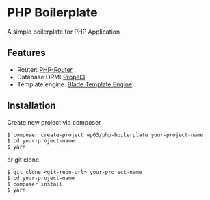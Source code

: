 # PHP Boilerplate
A simple boilerplate for PHP Application

## Features
* Router: [PHP-Router](https://github.com/izniburak/php-router)
* Database ORM: [Propel3](https://github.com/propelorm/Propel3)
* Template engine: [Blade Template Engine](https://github.com/duncan3dc/blade)

## Installation
Create new project via composer
```
$ composer create-project wp63/php-boilerplate your-project-name
$ cd your-project-name
$ yarn
```

or git clone
```
$ git clone <git-repo-url> your-project-name
$ cd your-project-name
$ composer install
$ yarn
```
